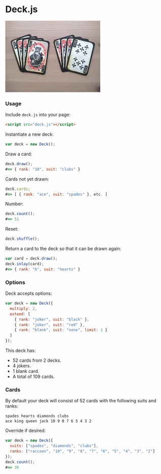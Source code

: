 # Deck.js

<img src="https://raw.githubusercontent.com/Kequc/deckjs/master/images/cards.jpg" alt="Cards" width="300" height="225" />

### Usage

Include `deck.js` into your page:
```html
<script src="deck.js"></script>
```

Instantiate a new deck:
```javascript
var deck = new Deck();
```

Draw a card:
```javascript
deck.draw();
#=> { rank: "10", suit: "clubs" }
```

Cards not yet drawn:
```javascript
deck.cards;
#=> [ { rank: "ace", suit: "spades" }, etc. ]
```

Number:
```javascript
deck.count();
#=> 51
```

Reset:
```javascript
deck.shuffle();
```

Return a card to the deck so that it can be drawn again:
```javascript
var card = deck.draw();
deck.inlay(card);
#=> { rank: "6", suit: "hearts" }
```

### Options

Deck accepts options:
```javascript
var deck = new Deck({
  multiply: 2,
  extend: [
    { rank: "joker", suit: "black" },
    { rank: "joker", suit: "red" },
    { rank: "blank", suit: "none", limit: 1 }
  ]
});
```

This deck has:

* 52 cards from 2 decks.
* 4 jokers.
* 1 blank card.
* A total of 109 cards.

### Cards

By default your deck will consist of 52 cards with the following suits and ranks:

```
spades hearts diamonds clubs
ace king queen jack 10 9 8 7 6 5 4 3 2
```

Override if desired:
```javascript
var deck = new Deck({
  suits: ["spades", "diamonds", "clubs"],
  ranks: ["raccoon", "10", "9", "8", "7", "6", "5", "4", "3", "2"]
});
deck.count();
#=> 30
```
